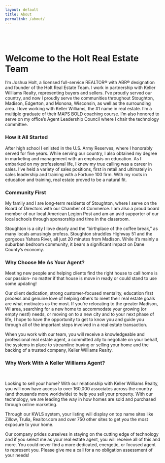 ```yaml
---
layout: default
title: About
permalink: /about/
---
```


<br>&nbsp;

# Welcome to the Holt Real Estate Team

I’m Joshua Holt, a licensed full-service REALTOR&reg; with ABR&reg; designation and founder of the Holt Real Estate Team. I work in partnership with Keller Williams Realty, representing buyers and sellers. I’ve proudly served our country, and now I proudly serve the communities throughout Stoughton, Madison, Edgerton, and Monona, Wisconsin, as well as the surrounding area. I love working with Keller Williams, the \#1 name in real estate. I’m a multiple graduate of their MAPS BOLD coaching course. I’m also honored to serve on my office’s Agent Leadership Council where I chair the technology committee.

### How it All Started

After high school I enlisted in the U.S. Army Reserves, where I honorably served for five years. While serving our country, I also obtained my degree in marketing and management with an emphasis on education. As I embarked on my professional life, I knew my true calling was a career in sales. I’ve held a variety of sales positions, first in retail and ultimately in sales leadership and training with a Fortune 100 firm. With my roots in education and training, real estate proved to be a natural fit.

### Community First

My family and I are long-term residents of Stoughton, where I serve on the Board of Directors with our Chamber of Commerce. I am also a proud board member of our local American Legion Post and am an avid supporter of our local schools through sponsorship and time in the classroom.

Stoughton is a city I love dearly and the “birthplace of the coffee break,” as many locals amusingly profess. Stoughton straddles Highway 51 and the gorgeous Yahara River, all just 20 minutes from Madison. While it’s mainly a suburban bedroom community, it bears a significant impact on Dane County’s economy.

### Why Choose Me As Your Agent?

Meeting new people and helping clients find the right house to call home is our passion- no matter if that house is move in ready or could stand to use some updating\!

Our client dedication, strong customer-focused mentality, education first process and genuine love of helping others to meet their real estate goals are what motivates us the most. If you’re relocating to the greater Madison, WI area, searching for a new home to accommodate your growing (or empty nest\!) needs, or moving on to a new city and to your next phase of life, I hope to have the opportunity to get to know you and guide you through all of the important steps involved in a real estate transaction.

When you work with our team, you will receive a knowledgeable and professional real estate agent, a committed ally to negotiate on your behalf, the systems in place to streamline buying or selling your home and the backing of a trusted company, Keller Williams Realty.

### Why Work With A Keller Williams Agent?

&nbsp;

Looking to sell your home? With our relationship with Keller Williams Realty, you will now have access to over 160,000 associates across the country (and thousands more worldwide) to help you sell your property. With our technology, we are leading the way in how homes are sold and purchased through online marketing.

Through our KWLS system, your listing will display on top name sites like Zillow, Trulia, Realtor.com and over 750 other sites to get you the most exposure to your home.

Our company prides ourselves in staying on the cutting edge of technology and if you select me as your real estate agent, you will receive all of this and more. You could never find a more dedicated, energetic, or focused agent to represent you. Please give me a call for a no obligation assessment of your needs\!